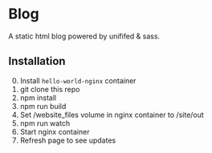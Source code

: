 # Blog

A static html blog powered by unififed & sass.

## Installation

0. Install `hello-world-nginx` container
1. git clone this repo
2. npm install
3. npm run build
4. Set /website_files volume in nginx container to /site/out
5. npm run watch
6. Start nginx container
7. Refresh page to see updates